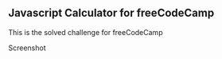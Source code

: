 ## Javascript Calculator for freeCodeCamp

This is the solved challenge for freeCodeCamp

Screenshot